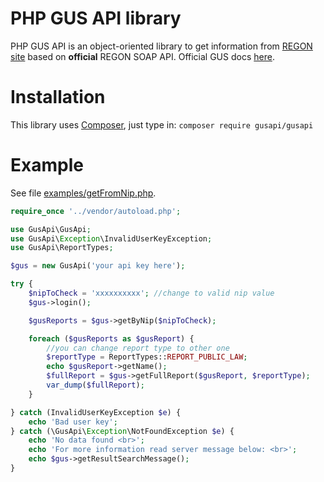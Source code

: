 PHP GUS API library
===================

PHP GUS API is an object-oriented library to get information from [REGON site](https://wyszukiwarkaregon.stat.gov.pl/wsBIR/UslugaBIRzewnPubl.svc) based on **official** REGON SOAP API.
Official GUS docs [here](http://bip.stat.gov.pl/dzialalnosc-statystyki-publicznej/rejestr-regon/interfejsyapi/jak-skorzystac-informacja-dla-podmiotow-komercyjnych/).

Installation
======================
This library uses [Composer](https://packagist.org/packages/gusapi/gusapi), just type in:
```composer require gusapi/gusapi```

Example
======================
See file [examples/getFromNip.php](examples/getFromNip.php).

```php
require_once '../vendor/autoload.php';

use GusApi\GusApi;
use GusApi\Exception\InvalidUserKeyException;
use GusApi\ReportTypes;

$gus = new GusApi('your api key here');

try {
    $nipToCheck = 'xxxxxxxxxx'; //change to valid nip value
    $gus->login();

    $gusReports = $gus->getByNip($nipToCheck);

    foreach ($gusReports as $gusReport) {
        //you can change report type to other one
        $reportType = ReportTypes::REPORT_PUBLIC_LAW;
        echo $gusReport->getName();
        $fullReport = $gus->getFullReport($gusReport, $reportType);
        var_dump($fullReport);
    }

} catch (InvalidUserKeyException $e) {
    echo 'Bad user key';
} catch (\GusApi\Exception\NotFoundException $e) {
    echo 'No data found <br>';
    echo 'For more information read server message below: <br>';
    echo $gus->getResultSearchMessage();
}
```


